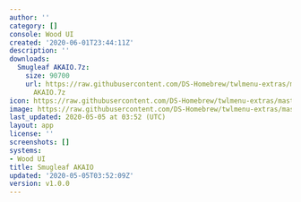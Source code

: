 ```yaml
---
author: ''
category: []
console: Wood UI
created: '2020-06-01T23:44:11Z'
description: ''
downloads:
  Smugleaf AKAIO.7z:
    size: 90700
    url: https://raw.githubusercontent.com/DS-Homebrew/twlmenu-extras/master/_nds/TWiLightMenu/akmenu/themes/Smugleaf
      AKAIO.7z
icon: https://raw.githubusercontent.com/DS-Homebrew/twlmenu-extras/master/_nds/TWiLightMenu/akmenu/themes/meta/Smugleaf%20AKAIO/icon.png
image: https://raw.githubusercontent.com/DS-Homebrew/twlmenu-extras/master/_nds/TWiLightMenu/akmenu/themes/meta/Smugleaf%20AKAIO/icon.png
last_updated: 2020-05-05 at 03:52 (UTC)
layout: app
license: ''
screenshots: []
systems:
- Wood UI
title: Smugleaf AKAIO
updated: '2020-05-05T03:52:09Z'
version: v1.0.0
---
```

